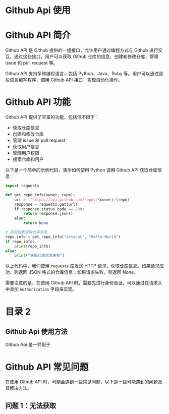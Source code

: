 # Github Api 使用


 # Github API 简介

Github API 是 Github 提供的一组接口，允许用户通过编程方式与 Github 进行交互。通过这些接口，用户可以获取 Github 仓库的信息、创建和修改仓库、管理 issue 和 pull request 等。

Github API 支持多种编程语言，包括 Python、Java、Ruby 等。用户可以通过这些语言编写程序，调用 Github API 接口，实现自动化操作。

# Github API 功能

Github API 提供了丰富的功能，包括但不限于：

- 获取仓库信息
- 创建和修改仓库
- 管理 issue 和 pull request
- 获取用户信息
- 管理用户权限
- 搜索仓库和用户

以下是一个简单的示例代码，演示如何使用 Python 调用 Github API 获取仓库信息：

```python
import requests

def get_repo_info(owner, repo):
    url = f"https://api.github.com/repos/{owner}/{repo}"
    response = requests.get(url)
    if response.status_code == 200:
        return response.json()
    else:
        return None

# 调用函数获取仓库信息
repo_info = get_repo_info("octocat", "Hello-World")
if repo_info:
    print(repo_info)
else:
    print("获取仓库信息失败")
```

以上代码中，我们使用 `requests` 库发送 HTTP 请求，获取仓库信息。如果请求成功，则返回 JSON 格式的仓库信息；如果请求失败，则返回 None。

需要注意的是，在使用 Github API 时，需要先进行身份验证，可以通过在请求头中添加 `Authorization` 字段来实现。


 目录 2
======

Github Api 使用方法
------

Github Api 是一种用于


 # Github API 常见问题

在使用 Github API 时，可能会遇到一些常见问题，以下是一些可能遇到的问题及其解决方法。

## 问题 1：无法获取